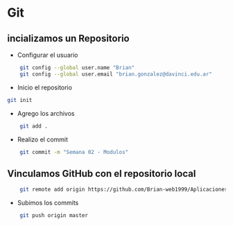 # Git

## incializamos un Repositorio
- Configurar el usuario
``` bash
    git config --global user.name "Brian"
    git config --global user.email "brian.gonzalez@davinci.edu.ar"
```

- Inicio el repositorio
``` bash
git init
```
- Agrego los archivos

``` bash
    git add .
```

- Realizo el commit

``` bash
    git commit -m "Semana 02 - Modulos"
```

## Vinculamos GitHub con el repositorio local

``` bash
    git remote add origin https://github.com/Brian-web1999/Aplicaciones-hibridas-2025.git
```

- Subimos los commits
``` bash
    git push origin master
```
